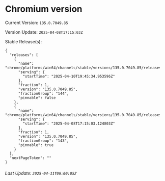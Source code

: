 # Chromium version

Current Version: `135.0.7049.85`

Version Update: `2025-04-08T17:15:03Z`

Stable Release(s):
```
{
  "releases": [
    {
      "name": "chrome/platforms/win64/channels/stable/versions/135.0.7049.85/releases/1744314334",
      "serving": {
        "startTime": "2025-04-10T19:45:34.953596Z"
      },
      "fraction": 1,
      "version": "135.0.7049.85",
      "fractionGroup": "144",
      "pinnable": false
    },
    {
      "name": "chrome/platforms/win64/channels/stable/versions/135.0.7049.85/releases/1744132503",
      "serving": {
        "startTime": "2025-04-08T17:15:03.124803Z"
      },
      "fraction": 1,
      "version": "135.0.7049.85",
      "fractionGroup": "143",
      "pinnable": true
    }
  ],
  "nextPageToken": ""
}
```

###### Last Update: `2025-04-11T06:00:05Z`
        